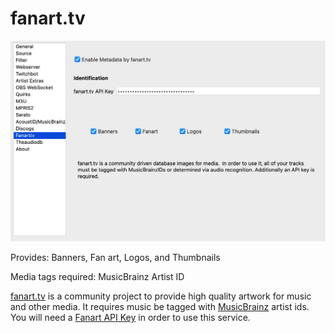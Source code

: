 # fanart.tv

[![fanart.tv Settings](images/fanarttv.png)](images/fanarttv.png)

Provides: Banners, Fan art, Logos, and Thumbnails

Media tags required: MusicBrainz Artist ID

[fanart.tv](https://www.fanart.tv) is a community project to provide
high quality artwork for music and other media. It requires music be
tagged with [MusicBrainz](https://www.musicbrainz.org) artist ids. You
will need a [Fanart API Key](https://fanart.tv/get-an-api-key/) in order
to use this service.
